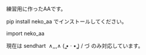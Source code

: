 練習用に作ったAAです。

pip install neko_aa でインストールしてください。

import neko_aa

現在は
sendhart
︎ ∧,,,∧
(  ̳• · • ̳)
/    づ
のみ対応しています。
